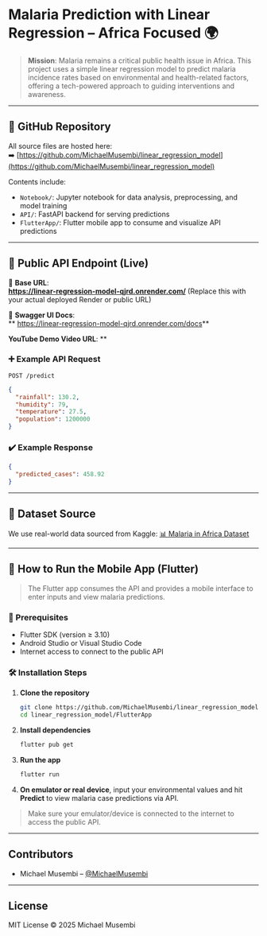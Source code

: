 # Malaria Prediction with Linear Regression – Africa Focused 🌍

> **Mission**: Malaria remains a critical public health issue in Africa. This project uses a simple linear regression model to predict malaria incidence rates based on environmental and health-related factors, offering a tech-powered approach to guiding interventions and awareness.

---

## 🔗 GitHub Repository

All source files are hosted here:  
➡️ [https://github.com/MichaelMusembi/linear_regression_model](https://github.com/MichaelMusembi/linear_regression_model)

Contents include:
- `Notebook/`: Jupyter notebook for data analysis, preprocessing, and model training
- `API/`: FastAPI backend for serving predictions
- `FlutterApp/`: Flutter mobile app to consume and visualize API predictions

---

## 📡 Public API Endpoint (Live)

🔗 **Base URL**:  
**https://linear-regression-model-qjrd.onrender.com/** (Replace this with your actual deployed Render or public URL)

📘 **Swagger UI Docs**:  
** https://linear-regression-model-qjrd.onrender.com/docs**

**YouTube Demo Video URL**:
**

### ➕ Example API Request
`POST /predict`  
```json
{
  "rainfall": 130.2,
  "humidity": 79,
  "temperature": 27.5,
  "population": 1200000
}
````

### ✔️ Example Response

```json
{
  "predicted_cases": 458.92
}
```

---

## 🧠 Dataset Source

We use real-world data sourced from Kaggle:
[📊 Malaria in Africa Dataset](https://www.kaggle.com/datasets/lydia70/malaria-in-africa?resource=download)

---

## 📱 How to Run the Mobile App (Flutter)

> The Flutter app consumes the API and provides a mobile interface to enter inputs and view malaria predictions.

### 🚀 Prerequisites

* Flutter SDK (version ≥ 3.10)
* Android Studio or Visual Studio Code
* Internet access to connect to the public API

### 🛠️ Installation Steps

1. **Clone the repository**

   ```bash
   git clone https://github.com/MichaelMusembi/linear_regression_model.git
   cd linear_regression_model/FlutterApp
   ```

2. **Install dependencies**

   ```bash
   flutter pub get
   ```

3. **Run the app**

   ```bash
   flutter run
   ```

4. **On emulator or real device**, input your environmental values and hit **Predict** to view malaria case predictions via API.

>  Make sure your emulator/device is connected to the internet to access the public API.

---

## Contributors

* Michael Musembi – [@MichaelMusembi](https://github.com/MichaelMusembi)

---

## License

MIT License © 2025 Michael Musembi

